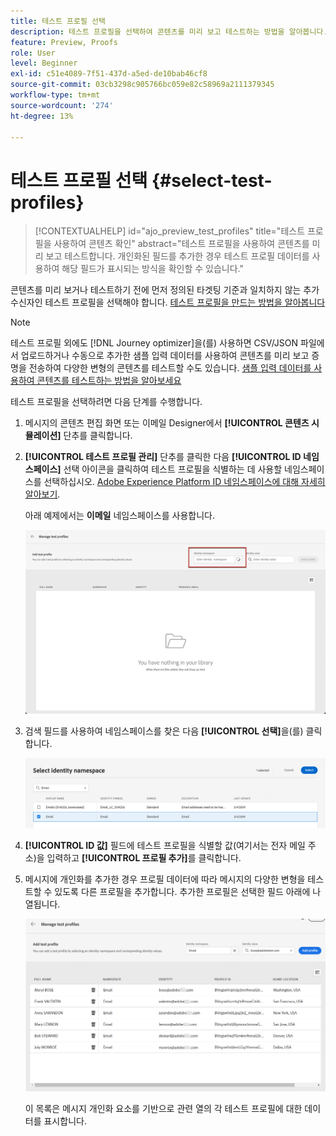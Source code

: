 ```yaml
---
title: 테스트 프로필 선택
description: 테스트 프로필을 선택하여 콘텐츠를 미리 보고 테스트하는 방법을 알아봅니다.
feature: Preview, Proofs
role: User
level: Beginner
exl-id: c51e4089-7f51-437d-a5ed-de10bab46cf8
source-git-commit: 03cb3298c905766bc059e82c58969a2111379345
workflow-type: tm+mt
source-wordcount: '274'
ht-degree: 13%

---
```


# 테스트 프로필 선택 {#select-test-profiles}

>[!CONTEXTUALHELP]
>id="ajo_preview_test_profiles"
>title="테스트 프로필을 사용하여 콘텐츠 확인"
>abstract="테스트 프로필을 사용하여 콘텐츠를 미리 보고 테스트합니다. 개인화된 필드를 추가한 경우 테스트 프로필 데이터를 사용하여 해당 필드가 표시되는 방식을 확인할 수 있습니다."

콘텐츠를 미리 보거나 테스트하기 전에 먼저 정의된 타겟팅 기준과 일치하지 않는 추가 수신자인 테스트 프로필을 선택해야 합니다. [테스트 프로필을 만드는 방법을 알아봅니다](../audience/creating-test-profiles.md)

>[!NOTE]
>
>테스트 프로필 외에도 [!DNL Journey optimizer]을(를) 사용하면 CSV/JSON 파일에서 업로드하거나 수동으로 추가한 샘플 입력 데이터를 사용하여 콘텐츠를 미리 보고 증명을 전송하여 다양한 변형의 콘텐츠를 테스트할 수도 있습니다. [샘플 입력 데이터를 사용하여 콘텐츠를 테스트하는 방법을 알아보세요](../test-approve/simulate-sample-input.md)

테스트 프로필을 선택하려면 다음 단계를 수행합니다.

1. 메시지의 콘텐츠 편집 화면 또는 이메일 Designer에서 **[!UICONTROL 콘텐츠 시뮬레이션]** 단추를 클릭합니다.

1. **[!UICONTROL 테스트 프로필 관리]** 단추를 클릭한 다음 **[!UICONTROL ID 네임스페이스]** 선택 아이콘을 클릭하여 테스트 프로필을 식별하는 데 사용할 네임스페이스를 선택하십시오. [Adobe Experience Platform ID 네임스페이스에 대해 자세히 알아보기](../audience/get-started-identity.md).

   아래 예제에서는 **이메일** 네임스페이스를 사용합니다.

   ![](../email/assets/previewselect-namespace.png)

1. 검색 필드를 사용하여 네임스페이스를 찾은 다음 **[!UICONTROL 선택]**&#x200B;을(를) 클릭합니다.

   ![](../email/assets/preview-email-namespace.png)

1. **[!UICONTROL ID 값]** 필드에 테스트 프로필을 식별할 값(여기서는 전자 메일 주소)을 입력하고 **[!UICONTROL 프로필 추가]**&#x200B;를 클릭합니다.

   <!--![](assets/preview-identity-value.png)-->

1. 메시지에 개인화를 추가한 경우 프로필 데이터에 따라 메시지의 다양한 변형을 테스트할 수 있도록 다른 프로필을 추가합니다. 추가한 프로필은 선택한 필드 아래에 나열됩니다.

   ![](../email/assets/preview-profile-list.png)

   이 목록은 메시지 개인화 요소를 기반으로 관련 열의 각 테스트 프로필에 대한 데이터를 표시합니다.
